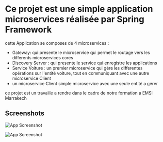 
# Ce projet est une simple application microservices réalisée par Spring Framework

cette Application se composes de 4 microservices : 

- Gateway: qui presente le microservice qui permet le routage vers les differents microservices cores
- Discovery Server : qui presente le service qui enregistre les applications
- Service Voiture : un premier microservice qui gére les differentes opérations sur l'entité voiture, tout en communiquant avec une autre microservice Client
- un microservice Client simple microservice avec une seule entité a gérer

ce projet est un travaille a rendre dans le cadre de notre formation a EMSI Marrakech


## Screenshots

![App Screenshot](https://i.ibb.co/mSNxj4b/Screen-Shot-2023-12-23-at-00-51-14.png)

![App Screenshot](https://i.ibb.co/sJfpFNW/Screen-Shot-2023-12-23-at-00-50-34.png)
